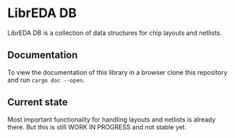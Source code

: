 # LibrEDA DB

LibrEDA DB is a collection of data structures for chip layouts and netlists.

## Documentation

To view the documentation of this library in a browser clone this repository
and run `cargo doc --open`.

## Current state

Most important functionality for handling layouts and netlists is already there.
But this is still WORK IN PROGRESS and not stable yet.
